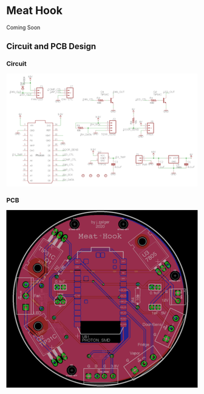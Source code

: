 # Meat Hook
Coming Soon

## Circuit and PCB Design

### Circuit
![Schematic](board/schematic.png?raw=true)

### PCB
![PCB](board/pcb.png?raw=true)
